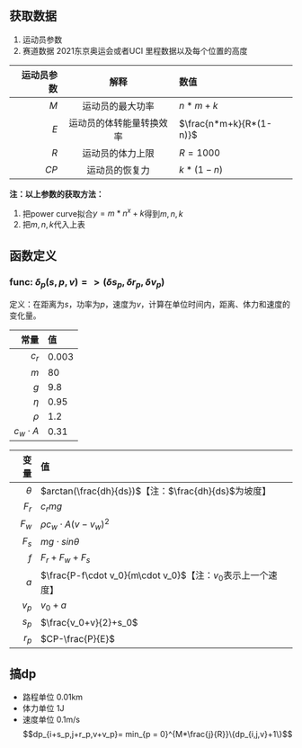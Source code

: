 ## 获取数据
1. 运动员参数
2. 赛道数据 2021东京奥运会或者UCI 里程数据以及每个位置的高度

| 运动员参数 |           解释           | 数值                    |
| ---------: | :----------------------: | :---------------------- |
|        $M$ |     运动员的最大功率     | $n*m+k$                 |
|        $E$ | 运动员的体转能量转换效率 | $\frac{n*m+k}{R*(1-n)}$ |
|        $R$ |     运动员的体力上限     | $R=1000$                |
|       $CP$ |      运动员的恢复力      | $k*(1-n)$               |

**注：以上参数的获取方法：**
1. 把power curve拟合$y=m*n^x+k$得到$m,n,k$
2. 把$m,n,k$代入上表

## 函数定义

### func: $\delta_p(s,p,v)=>(\delta s_p,\delta r_p,\delta v_p)$
定义：在距离为$s$，功率为$p$，速度为$v$，计算在单位时间内，距离、体力和速度的变化量。

|          常量 | 值    |
| ------------: | :---- |
|         $c_r$ | 0.003 |
|           $m$ | 80    |
|           $g$ | 9.8   |
|        $\eta$ | 0.95  |
|        $\rho$ | 1.2   |
| $c_w \cdot A$ | 0.31  |

|     变量 | 值                                                           |
| -------: | :----------------------------------------------------------- |
| $\theta$ | $arctan(\frac{dh}{ds})$【注：$\frac{dh}{ds}$为坡度】         |
|    $F_r$ | $c_rmg$                                                      |
|    $F_w$ | $\rho c_w\cdot A(v-v_w)^2$                                   |
|    $F_s$ | $mg\cdot sin\theta$                                          |
|      $f$ | $F_r+F_w+F_s$                                                |
|      $a$ | $\frac{P-f\cdot v_0}{m\cdot v_0}$【注：$v_0$表示上一个速度】 |
|    $v_p$ | $v_0+a$                                                      |
|    $s_p$ | $\frac{v_0+v}{2}+s_0$                                        |
|    $r_p$ | $CP-\frac{P}{E}$                                             |

## 搞dp
- 路程单位 0.01km 
- 体力单位 1J 
- 速度单位 0.1m/s
$$dp_{i+s_p,j+r_p,v+v_p}= min_{p = 0}^{M*\frac{j}{R}}\{dp_{i,j,v}+1\}$$
